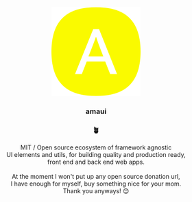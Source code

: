 
<br />

<p align='center'>
  <a target='_blank' rel='noopener noreferrer' href='#'>
    <img src='/utils/images/logo.svg' alt='amaui logo' />
  </a>
</p>

<h3 align='center'>amaui</h3>

<h3 align='center'>🪴</h3>

<div align='center'>
   MIT / Open source ecosystem of framework agnostic<br /> UI elements and utils, for building quality and production ready,<br /> front end and back end web apps.
</div>

<br />

<div align='center'>
   At the moment I won't put up any open source donation url, <br />
  I have enough for myself, buy something nice for your mom. <br />
  Thank you anyways! 😊
</div>

<br />

<br />

